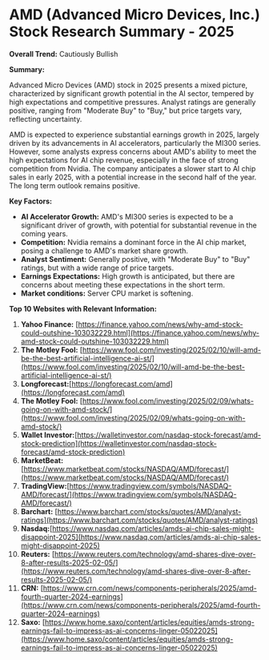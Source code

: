 # AMD (Advanced Micro Devices, Inc.) Stock Research Summary - 2025

**Overall Trend:** Cautiously Bullish

**Summary:**

Advanced Micro Devices (AMD) stock in 2025 presents a mixed picture, characterized by significant growth potential in the AI sector, tempered by high expectations and competitive pressures. Analyst ratings are generally positive, ranging from "Moderate Buy" to "Buy," but price targets vary, reflecting uncertainty.

AMD is expected to experience substantial earnings growth in 2025, largely driven by its advancements in AI accelerators, particularly the MI300 series. However, some analysts express concerns about AMD's ability to meet the high expectations for AI chip revenue, especially in the face of strong competition from Nvidia. The company anticipates a slower start to AI chip sales in early 2025, with a potential increase in the second half of the year. The long term outlook remains positive.

**Key Factors:**

*   **AI Accelerator Growth:** AMD's MI300 series is expected to be a significant driver of growth, with potential for substantial revenue in the coming years.
*   **Competition:** Nvidia remains a dominant force in the AI chip market, posing a challenge to AMD's market share growth.
*   **Analyst Sentiment:** Generally positive, with "Moderate Buy" to "Buy" ratings, but with a wide range of price targets.
*   **Earnings Expectations:** High growth is anticipated, but there are concerns about meeting these expectations in the short term.
* **Market conditions:** Server CPU market is softening.

**Top 10 Websites with Relevant Information:**

1.  **Yahoo Finance:** [https://finance.yahoo.com/news/why-amd-stock-could-outshine-103032229.html](https://finance.yahoo.com/news/why-amd-stock-could-outshine-103032229.html)
2.  **The Motley Fool:** [https://www.fool.com/investing/2025/02/10/will-amd-be-the-best-artificial-intelligence-ai-st/](https://www.fool.com/investing/2025/02/10/will-amd-be-the-best-artificial-intelligence-ai-st/)
3.  **Longforecast:**[https://longforecast.com/amd](https://longforecast.com/amd)
4.  **The Motley Fool:** [https://www.fool.com/investing/2025/02/09/whats-going-on-with-amd-stock/](https://www.fool.com/investing/2025/02/09/whats-going-on-with-amd-stock/)
5.  **Wallet Investor:**[https://walletinvestor.com/nasdaq-stock-forecast/amd-stock-prediction](https://walletinvestor.com/nasdaq-stock-forecast/amd-stock-prediction)
6.  **MarketBeat:** [https://www.marketbeat.com/stocks/NASDAQ/AMD/forecast/](https://www.marketbeat.com/stocks/NASDAQ/AMD/forecast/)
7.  **TradingView:**[https://www.tradingview.com/symbols/NASDAQ-AMD/forecast/](https://www.tradingview.com/symbols/NASDAQ-AMD/forecast/)
8.  **Barchart:** [https://www.barchart.com/stocks/quotes/AMD/analyst-ratings](https://www.barchart.com/stocks/quotes/AMD/analyst-ratings)
9.  **Nasdaq:**[https://www.nasdaq.com/articles/amds-ai-chip-sales-might-disappoint-2025](https://www.nasdaq.com/articles/amds-ai-chip-sales-might-disappoint-2025)
10. **Reuters:** [https://www.reuters.com/technology/amd-shares-dive-over-8-after-results-2025-02-05/](https://www.reuters.com/technology/amd-shares-dive-over-8-after-results-2025-02-05/)
11. **CRN:** [https://www.crn.com/news/components-peripherals/2025/amd-fourth-quarter-2024-earnings](https://www.crn.com/news/components-peripherals/2025/amd-fourth-quarter-2024-earnings)
12. **Saxo:** [https://www.home.saxo/content/articles/equities/amds-strong-earnings-fail-to-impress-as-ai-concerns-linger-05022025](https://www.home.saxo/content/articles/equities/amds-strong-earnings-fail-to-impress-as-ai-concerns-linger-05022025)